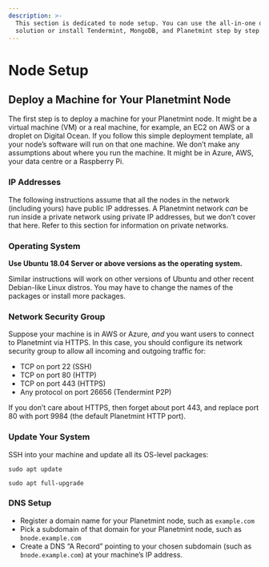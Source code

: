 ```yaml
---
description: >-
  This section is dedicated to node setup. You can use the all-in-one docker
  solution or install Tendermint, MongoDB, and Planetmint step by step.
---
```


# Node Setup

## Deploy a Machine for Your Planetmint Node

The first step is to deploy a machine for your Planetmint node. It might be a virtual machine (VM) or a real machine, for example, an EC2 on AWS or a droplet on Digital Ocean. If you follow this simple deployment template, all your node’s software will run on that one machine. We don’t make any assumptions about where you run the machine. It might be in Azure, AWS, your data centre or a Raspberry Pi.

### IP Addresses

The following instructions assume that all the nodes in the network (including yours) have public IP addresses. A Planetmint network _can_ be run inside a private network using private IP addresses, but we don’t cover that here. Refer to this section for information on private networks.

### Operating System

**Use Ubuntu 18.04 Server or above versions as the operating system.**&#x20;

Similar instructions will work on other versions of Ubuntu and other recent Debian-like Linux distros. You may have to change the names of the packages or install more packages.

### **Network Security Group**

Suppose your machine is in AWS or Azure, _and_ you want users to connect to Planetmint via HTTPS. In this case, you should configure its network security group to allow all incoming and outgoing traffic for:

* TCP on port 22 (SSH)
* TCP on port 80 (HTTP)
* TCP on port 443 (HTTPS)
* Any protocol on port 26656 (Tendermint P2P)

If you don’t care about HTTPS, then forget about port 443, and replace port 80 with port 9984 (the default Planetmint HTTP port).

### Update Your System

SSH into your machine and update all its OS-level packages:&#x20;

`sudo apt update`&#x20;

`sudo apt full-upgrade`

### DNS Setup

* Register a domain name for your Planetmint node, such as `example.com`
* Pick a subdomain of that domain for your Planetmint node, such as `bnode.example.com`
* Create a DNS “A Record” pointing to your chosen subdomain (such as `bnode.example.com`) at your machine’s IP address.
